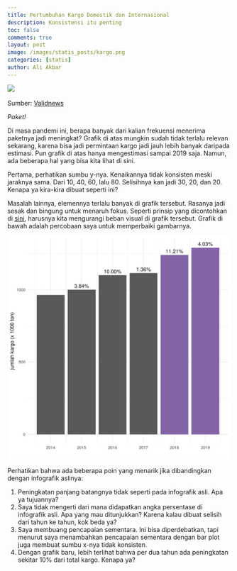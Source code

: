 ```yaml
---
title: Pertumbuhan Kargo Domestik dan Internasional
description: Konsistensi itu penting
toc: false
comments: true
layout: post
image: /images/statis_posts/kargo.png
categories: [statis]
author: Ali Akbar
---
```


![](https://www.validnews.id/backdoor/asset/news_picture/berita_valid1548764822.jpg)

Sumber: [Validnews](https://www.validnews.id/Infografis-Pertumbuhan-Kargo-Domestik---Internasional-6B)

*Paket!*

Di masa pandemi ini, berapa banyak dari kalian frekuensi menerima paketnya jadi meningkat? Grafik di atas mungkin sudah tidak terlalu relevan sekarang, karena bisa jadi permintaan kargo jadi jauh lebih banyak daripada estimasi. Pun grafik di atas hanya mengestimasi sampai 2019 saja. Namun, ada beberapa hal yang bisa kita lihat di sini.

Pertama, perhatikan sumbu y-nya. Kenaikannya tidak konsisten meski jaraknya sama. Dari 10, 40, 60, lalu 80. Selisihnya kan jadi 30, 20, dan 20. Kenapa ya kira-kira dibuat seperti ini?

Masalah lainnya, elemennya terlalu banyak di grafik tersebut. Rasanya jadi sesak dan bingung untuk menaruh fokus. Seperti prinsip yang dicontohkan di [sini](http://www.storytellingwithdata.com/blog/2017/3/29/declutter-this-graph), harusnya kita mengurangi beban visual di grafik tersebut. Grafik di bawah adalah percobaan saya untuk memperbaiki gambarnya.

![](/images/statis_posts/kargo.png)

Perhatikan bahwa ada beberapa poin yang menarik jika dibandingkan dengan infografik aslinya:

1. Peningkatan panjang batangnya tidak seperti pada infografik asli. Apa ya tujuannya?
2. Saya tidak mengerti dari mana didapatkan angka persentase di infografik asli. Apa yang mau ditunjukkan? Karena kalau dibuat selisih dari tahun ke tahun, kok beda ya?
3. Saya membuang pencapaian sementara. Ini bisa diperdebatkan, tapi menurut saya menambahkan pencapaian sementara dengan bar plot juga membuat sumbu x-nya tidak konsisten.
4. Dengan grafik baru, lebih terlihat bahwa per dua tahun ada peningkatan sekitar 10% dari total kargo. Kenapa ya?